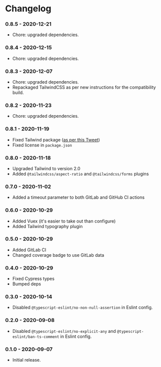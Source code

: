 # Changelog

### 0.8.5 - 2020-12-21

- Chore: upgraded dependencies.
### 0.8.4 - 2020-12-15

- Chore: upgraded dependencies.
### 0.8.3 - 2020-12-07

- Chore: upgraded dependencies.
- Repackaged TailwindCSS as per new instructions for the compatibility build.

### 0.8.2 - 2020-11-23

- Chore: upgraded dependencies.

### 0.8.1 - 2020-11-19

- Fixed Tailwind package ([as per this Tweet](https://twitter.com/adamwathan/status/1329476404728254464))
- Fixed license in `package.json`

### 0.8.0 - 2020-11-18

- Upgraded Tailwind to version 2.0
- Added `@tailwindcss/aspect-ratio` and `@tailwindcss/forms` plugins

### 0.7.0 - 2020-11-02

- Added a timeout parameter to both GitLab and GitHub CI actions

### 0.6.0 - 2020-10-29

- Added Vuex (it's easier to take out than configure)
- Added Tailwind typography plugin

### 0.5.0 - 2020-10-29

- Added GitLab CI
- Changed coverage badge to use GitLab data

### 0.4.0 - 2020-10-29

- Fixed Cypress types
- Bumped deps

### 0.3.0 - 2020-10-14

- Disabled `@typescript-eslint/no-non-null-assertion` in Eslint config.

### 0.2.0 - 2020-09-08

- Disabled `@typescript-eslint/no-explicit-any` and `@typescript-eslint/ban-ts-comment` in Eslint config.

### 0.1.0 - 2020-09-07

- Initial release.
